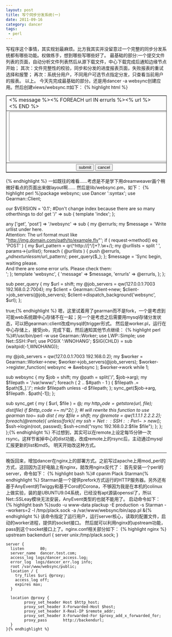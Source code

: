```yaml
---
layout: post
title: 写个同步分发系统(一)
date: 2011-09-16
category: dancer
tags:
 - perl
---
```


写程序这个事情，其实规划最麻烦。比方我其实并没留意过一个完整的同步分发系统都有哪些功能。权做练手，想到哪些写哪些好了。
最基础的部分:一个提交文件列表的页面，自动分析文件列表然后从源下载文件，中心下载完成后通知边缘节点开始；
其次：文件完整性的校验，同步和分发的进度报表页面，失败报表的重试选择和报警；
再次：系统分用户，不同用户可选节点指定分发，只查看当前用户的报表。
以上。
今天先完成最基础的部分。还是用dancer -a websync创建应用。然后创建views/websync.tt如下：
{% highlight html %}
</head><body>
<form name='urllist' action='/websync' method='post'>
<table border='1' align='center'>
<tr><td><% message %><% FOREACH url IN errurls %><% url %><br><% END %></td></tr>
<tr><td><textarea name='urllist' cols='64' rows='10'></textarea></td></tr>
<tr><td align="center"><input type="submit" name="submit" value="submit">
<input type="reset" name="cancel" value="cancel">
</td></tr>
</table>
</form>
</body></html>{% endhighlight %}
一如既往的难看……考虑是不是学下用dreamweaver画个稍微好看点的页面出来做layout啊……
然后是lib/websync.pm，如下：
{% highlight perl %}package websync;
use Dancer ':syntax';
use Gearman::Client;

our $VERSION = '0.1';
#Don't change index because there are so many otherthings to do! 
get '/' => sub {
    template 'index';
};

any ['get', 'post'] => '/websync' => sub {
    my @errurls;
    my $message = 'Write urllist under here.<br>Attention: The url format must like "http://img.domain.com/path/to/example.flv"';
    if ( request->method() eq 'POST' ) {
        my $url_pattern = qr(^http://[^/]+?\.\w+/);
        my @urllists = split ' ', params->{urllist};
        foreach ( @urllists ) {
            push @errurls, $_ and next unless m/$url_pattern/;
            peer_query($_);
        };
        $message = 'Sync begin, waiting please.<br>And there are some error urls. Please check them:<br>';
    };
    template 'websync', { 'message' => $message, 
                          'errurls' => \@errurls, 
                        };
};

sub peer_query {
    my $url = shift;
    my @job_servers = qw(127.0.0.1:7003 192.168.0.2:7004);
    my $client = Gearman::Client->new;
    $client->job_servers(@job_servers);
    $client->dispatch_background('websync', $url);
};

true;{% endhighlight %}
嗯，这里试着用了gearman而不是fork，一个是考虑到可能web系统跟中心存储不在一起；另一个是考虑之后需要用mysql存储分发状态，可以把gearman::client改成mysql的trigger形式。
然后是worker.pl，运行在中心存储上，接受job，完成下载，然后通知其他节点继续：
{% highlight perl %}#!/usr/bin/perl -w
use Gearman::Worker;
use LWP::Simple;
use Net::SSH::Perl;
use POSIX ':WNOHANG';
$SIG{CHLD} = sub {waitpid(-1,WNOHANG)};

my @job_servers = qw(127.0.0.1:7003 192.168.0.2);
my $worker = Gearman::Worker->new;
$worker->job_servers(@job_servers);
$worker->register_function( websync => \&websync );
$worker->work while 1;

sub websync {
    my $job = shift;
    my @path = split('/', $job->arg);
    my $filepath = '/var/www/';
    foreach ( 2 .. $#path - 1 ) {
        $filepath .= $path[$_].'/';
        mkdir $filepath unless -d $filepath; 
    };
    sync_get($job->arg, $filepath . $path[-1]);
};

sub sync_get {
    my ( $url, $file ) = @_;
    my $http_code = getstore($url, $file);
    dist($file) if $http_code =~ m/^2/;
};
#I will rewrite this function to use gearman too~
sub dist {
    my $file = shift;
    my @remote = qw(1.1.1.1 2.2.2.2);
    foreach(@remote){
      unless(fork){
        my $ssh = Net::SSH::Perl->new($_);
        $ssh->login(root, passwd);
        $ssh->cmd("rsync 192.168.0.2:$file $file");
      };
    };
};{% endhighlight %}
不过想到，其实可以在remote上设定每15分钟一次rsync。这样节省掉中心的dist功能，改成remote上的rsync后，主动通过mysql汇报更新的list和md5。
明天开始改这种方式。
<hr>
晚饭回来，增加dancer在nginx上的部署方式。之前写过apache上用mod_perl的方式，这回因为正好电脑上有nginx，就改用nginx反代了：
首先安装一个perl的server，命令如下：
{% highlight bash %}# cpanm Plack Starman{% endhighlight %}
Starman是一个提供prefork方式运行的HTTP服务器。另外还有基于AnyEvent的Twiggy和基于Coro的Corona，不够因为我是在本机的colinux上做实验，装的是UBUNTU9.04系统，已经没有apt源装openssl了，所以Net::SSLeay模块无法安装，AnyEvent类型的也就不能用了。
启动命令如下：
{% highlight bash %}sudo -u www-data plackup -E production -s Starman --workers=2 -l /tmp/plack.sock -a /var/www/websync/bin/app.pl &{% endhighlight %}
该命令指定了运行用户，运行server核心，读取的配置文件，启动的worker进程，提供的socket接口。
然后就可以利用nginx的upstream功能，pass到这个socket接口上了。nginx.conf相关部分如下：
{% highlight nginx %}    upstream backendurl {
        server unix:/tmp/plack.sock;
    }

    server {
      listen       80;
      server_name  dancer.test.com;
      access_log logs/dancer_access.log;
      error_log  logs/dancer_err.log info;
      root /var/www/websync/public;
      location / {
        try_files $uri @proxy;
        access_log off;
        expires max;
      }

      location @proxy {
            proxy_set_header Host $http_host;
            proxy_set_header X-Forwarded-Host $host;
            proxy_set_header X-Real-IP $remote_addr;
            proxy_set_header X-Forwarded-For $proxy_add_x_forwarded_for;
            proxy_pass       http://backendurl;
      }
    }{% endhighlight %}
